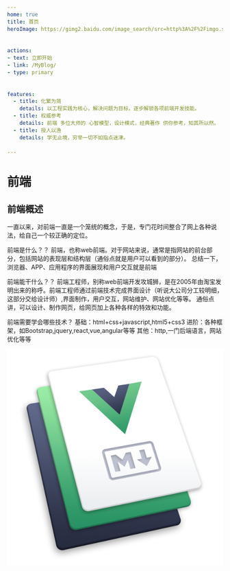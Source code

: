 ```yaml
---
home: true
title: 首页
heroImage: https://gimg2.baidu.com/image_search/src=http%3A%2F%2Fimgo.soyohui.com%2Fupdate%2Fueditor%2F20171011%2Fc2ans2p41wt.jpg&refer=http%3A%2F%2Fimgo.soyohui.com&app=2002&size=f9999,10000&q=a80&n=0&g=0n&fmt=auto?sec=1659595663&t=29b848bd2f2f4100e419e26d50f856fa


actions:
- text: 立即开始
- link: /MyBlog/
- type: primary


features:
  - title: 化繁为简
    details: 以工程实践为核心，解决问题为目标，逐步解锁各项前端开发技能。
  - title: 权威参考
    details: 前端 多位大师的 心智模型，设计模式，经典著作 供你参考，知其所以然。
  - title: 授人以渔
    details: 学无止境，穷举一切不如指点迷津。

---
```


# 前端

## 前端概述

一直以来，对前端一直是一个笼统的概念，于是，专门花时间整合了网上各种说法，给自己一个较正确的定位。


前端是什么？？
前端，也称web前端。对于网站来说，通常是指网站的前台部分，包括网站的表现层和结构层（通俗点就是用户可以看到的部分）。
总结一下，浏览器、APP、应用程序的界面展现和用户交互就是前端

前端能干什么？？
前端工程师，别称web前端开发攻城狮，是在2005年由淘宝发明出来的称呼。前端工程师通过前端技术完成界面设计（听说大公司分工较明细，这部分交给设计师）,界面制作，用户交互，网站维护、网站优化等等。
通俗点讲，可以设计、制作网页，给网页加上各种各样的特效和功能。


前端需要学会哪些技术？
基础：html+css+javascript,html5+css3
进阶：各种框架，如Bootstrap,jquery,react,vue,angular等等
其他：http,一门后端语言，网站优化等等

![](./images/logo.png)

